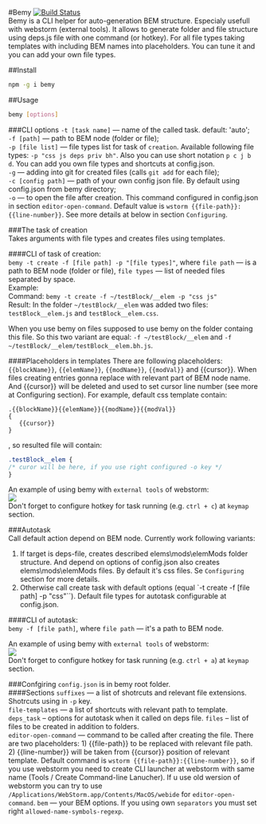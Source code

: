 #Bemy
[![Build Status][travis-image]][travis-url]  
Bemy is a CLI helper for auto-generation BEM structure. Especialy usefull with webstorm (external tools). It allows to generate folder and file structure using deps.js file with one command (or hotkey). For all file types taking templates with including BEM names into placeholders. You can tune it and you can add your own file types.  

##Install
```bash
npm -g i bemy
```
##Usage
```bash
bemy [options]
```
###CLI options
`-t [task name]` — name of the called task. default: 'auto';  
`-f [path]` — path to BEM node (folder or file);  
`-p [file list]` — file types list for task of `creation`. Available following file types: `-p "css js deps priv bh"`. Also you can use short notation `p c j b d`. You can add you own file types and shortcuts at config.json.  
`-g` — adding into git for created files (calls `git add` for each file);  
`-c [config path]` — path of your own config json file. By default using config.json from bemy directory;  
`-o` — to open the file after creation. This command configured in config.json in section `editor-open-command`. Default value is `wstorm {{file-path}}:{{line-number}}`. See more details at below in section `Configuring`.

###The task of creation  
Takes arguments with file types and creates files using templates.

####CLI of task of creation:  
`bemy -t create -f [file path] -p "[file types]"`, where `file path` — is a path to BEM node (folder or file), `file types` — list of needed files separated by space.  
Example:  
Command: `bemy -t create -f ~/testBlock/__elem -p "css js"`  
Result: In the folder `~/testBlock/__elem` was added two files: `testBlock__elem.js` and `testBlock__elem.css`.  

When you use bemy on files supposed to use bemy on the folder containg this file. So this two variant are equal: `-f ~/testBlock/__elem` and `-f ~/testBlock/__elem/testBlock__elem.bh.js`.  

####Placeholders in templates
There are following placeholders: `{{blockName}}`, `{{elemName}}`, `{{modName}}`, `{{modVal}}` and {{cursor}}. When files creating entries gonna replace with relevant part of BEM node name.  And {{cursor}} will be deleted and used to set cursor line number (see more at Configuring section).
For example, default css template contain:
```
.{{blockName}}{{elemName}}{{modName}}{{modVal}}
{
   {{cursor}}
}
```
, so resulted file will contain:
```css
.testBlock__elem {
/* curor will be here, if you use right configured -o key */
}
```

An example of using bemy with `external tools` of webstorm:  
![](https://cloud.githubusercontent.com/assets/769992/6725632/0232f4ee-ce2e-11e4-942e-7845381663ed.png)  
Don't forget to configure hotkey for task running (e.g. `ctrl + c`) at `keymap` section.

###Autotask  
Call default action depend on BEM node. Currently work following variants:
1. If target is deps-file, creates described elems\mods\elemMods folder structure. And depend on options of config.json also creates elems\mods\elemMods files. By default it's css files. Se `Configuring` section for more details.
2. Otherwise call create task with default options (equal `-t create -f [file path] -p "css"``). Default file types for autotask configurable at config.json.

####CLI of autotask:  
`bemy -f [file path]`, where `file path` — it's a path to BEM node.

An example of using bemy with `external tools` of webstorm:  
![](https://cloud.githubusercontent.com/assets/769992/6725778/23a5188a-ce30-11e4-828d-0d590fb26e08.png)  
Don't forget to configure hotkey for task running (e.g. `ctrl + a`) at `keymap` section.

###Confgiring
`config.json` is in bemy root folder.  
####Sections
`suffixes` — a list of shotrcuts and relevant file extensions. Shotrcuts using in `-p` key.  
`file-templates` — a list of shortcuts with relevant path to template.  
`deps_task` – options for autotask when it called on deps file. `files` – list of files to be created in addition to folders.  
`editor-open-command` — command to be called after creating the file. There are two placeholders: 1) {{file-path}} to be replaced with relevant file path. 2) {{line-number}} will be taken from {{cursor}} position of relevant template.  Default command is `wstorm {{file-path}}:{{line-number}}`, so if you use webstorm you need to create CLI launcher at webstorm with same name (Tools / Create Command-line Lanucher). If u use old wersion of webstorm you can try to use `/Applications/WebStorm.app/Contents/MacOS/webide` for `editor-open-command`.
`bem` — your BEM options. If you using own `separators` you must set right `allowed-name-symbols-regexp`.

[travis-url]: http://travis-ci.org/f0rmat1k/bemy
[travis-image]: http://img.shields.io/travis/f0rmat1k/bemy.svg?branch=master&style=flat